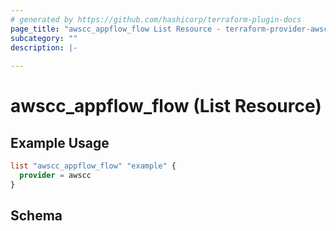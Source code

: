```yaml
---
# generated by https://github.com/hashicorp/terraform-plugin-docs
page_title: "awscc_appflow_flow List Resource - terraform-provider-awscc"
subcategory: ""
description: |-
  
---
```


# awscc_appflow_flow (List Resource)



## Example Usage

```terraform
list "awscc_appflow_flow" "example" {
  provider = awscc
}
```

<!-- schema generated by tfplugindocs -->
## Schema
